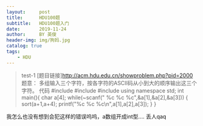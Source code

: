 ```yaml
---
layout:     post
title:      HDU100题
subtitle:   HDU100题入门
date:       2019-11-24
author:     BY 英俊
header-img: img/狗妈.jpg
catalog: true
tags:
    - HDU
---
```

>test-1 
>[题目链接]http://acm.hdu.edu.cn/showproblem.php?pid=2000 
>题意：
多组输入三个字符，按各字符的ASCII码从小到大的顺序输出这三个字符。
>代码 
#include<cstdio> 
#include<cstring> 
#include<algorithm> 
using namespace std;
int main(){ 
	char a[4]; 
	while(~scanf(" %c %c %c",&a[1],&a[2],&a[3])) { 		
		sort(a+1,a+4); 
		printf("%c %c %c\n",a[1],a[2],a[3]); 
    } 
} 

我怎么也没有想到会犯这样的错误呜呜，a数组开成int型....
丢人qaq
